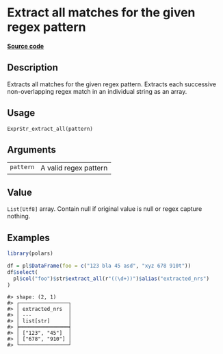 
# Extract all matches for the given regex pattern

[**Source code**](https://github.com/pola-rs/r-polars/tree/53c7d964901ed4a019998e89aff8c6d44691d793/R/expr__string.R#L625)

## Description

Extracts all matches for the given regex pattern. Extracts each
successive non-overlapping regex match in an individual string as an
array.

## Usage

<pre><code class='language-R'>ExprStr_extract_all(pattern)
</code></pre>

## Arguments

<table>
<tr>
<td style="white-space: nowrap; font-family: monospace; vertical-align: top">
<code id="ExprStr_extract_all_:_pattern">pattern</code>
</td>
<td>
A valid regex pattern
</td>
</tr>
</table>

## Value

<code>List\[Utf8\]</code> array. Contain null if original value is null
or regex capture nothing.

## Examples

``` r
library(polars)

df = pl$DataFrame(foo = c("123 bla 45 asd", "xyz 678 910t"))
df$select(
  pl$col("foo")$str$extract_all(r"((\d+))")$alias("extracted_nrs")
)
```

    #> shape: (2, 1)
    #> ┌────────────────┐
    #> │ extracted_nrs  │
    #> │ ---            │
    #> │ list[str]      │
    #> ╞════════════════╡
    #> │ ["123", "45"]  │
    #> │ ["678", "910"] │
    #> └────────────────┘
